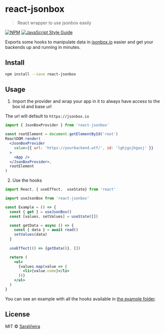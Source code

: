# react-jsonbox

> React wrapper to use jsonbox easily

[![NPM](https://img.shields.io/npm/v/react-jsonbox.svg)](https://www.npmjs.com/package/react-jsonbox) [![JavaScript Style Guide](https://img.shields.io/badge/code_style-standard-brightgreen.svg)](https://standardjs.com)

Exports some hooks to manipulate data in [jsonbox.io](https://jsonbox.io/) easier and get your backends up and running in minutes.

## Install

```bash
npm install --save react-jsonbox
```

## Usage

1. Import the provider and wrap your app in it to always have access to the box id and base url

The url will default to `https://jsonbox.io`

```jsx
import { JsonBoxProvider } from 'react-jsonbox'

const rootElement = document.getElementById('root')
ReactDOM.render(
  <JsonBoxProvider
    value={{ url: 'https://yourbackend.wtf/', id: 'lghjgsjhgasj' }}
  >
    <App />
  </JsonBoxProvider>,
  rootElement
)
```

2. Use the hooks

```jsx
import React, { useEffect,  useState} from 'react'

import useJsonBox from 'react-jsonbox'

const Example = () => {
  const { get } = useJsonBox()
  const [values, setValues] = useState([])

  const getData = async () => {
    const { data } = await read()
    setValues(data)
  }
  
  useEffect(() => {getData()}, [])

  return (
    <ul>
      {values.map(value => (
        <li>{value.name}</li>
      ))}
    </ul>
  )
}
```

You can see an example with all the hooks available in [the example folder](./example/src/index.js).

## License

MIT © [SaraVieira](https://github.com/SaraVieira)
